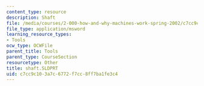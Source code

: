 ```yaml
---
content_type: resource
description: Shaft
file: /media/courses/2-000-how-and-why-machines-work-spring-2002/c7cc9c103a7c6772f7cc8ff7ba1fe3c4_shaft.SLDPRT
file_type: application/msword
learning_resource_types:
- Tools
ocw_type: OCWFile
parent_title: Tools
parent_type: CourseSection
resourcetype: Other
title: shaft.SLDPRT
uid: c7cc9c10-3a7c-6772-f7cc-8ff7ba1fe3c4
---
```

